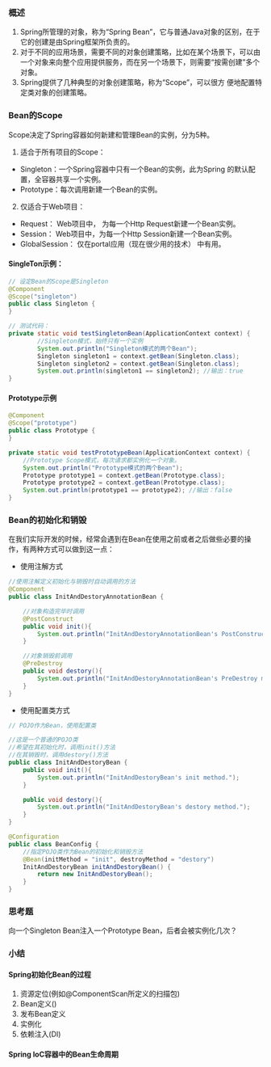### 概述

1. Spring所管理的对象，称为“Spring Bean”，它与普通Java对象的区别，在于它的创建是由Spring框架所负责的。
2. 对于不同的应用场景，需要不同的对象创建策略，比如在某个场景下，可以由一个对象来向整个应用提供服务，而在另一个场景下，则需要“按需创建”多个对象。
3. Spring提供了几种典型的对象创建策略，称为“Scope”，可以很方
便地配置特定类对象的创建策略。

### Bean的Scope

Scope决定了Spring容器如何新建和管理Bean的实例，分为5种。

1. 适合于所有项目的Scope：

* Singleton：一个Spring容器中只有一个Bean的实例，此为Spring
的默认配置，全容器共享一个实例。
* Prototype：每次调用新建一个Bean的实例。

2. 仅适合于Web项目：
* Request： Web项目中， 为每一个Http Request新建一个Bean实例。
* Session： Web项目中，为每一个Http Session新建一个Bean实例。
* GlobalSession： 仅在portal应用（现在很少用的技术） 中有用。

#### SingleTon示例：

```java
// 设定Bean的Scope是Singleton
@Component
@Scope("singleton")
public class Singleton {
}

// 测试代码：
private static void testSingletonBean(ApplicationContext context) {
        //Singleton模式，始终只有一个实例
        System.out.println("Singleton模式的两个Bean");
        Singleton singleton1 = context.getBean(Singleton.class);
        Singleton singleton2 = context.getBean(Singleton.class);
        System.out.println(singleton1 == singleton2); //输出：true
}
```

#### Prototype示例

```java
@Component
@Scope("prototype")
public class Prototype {
}

private static void testPrototypeBean(ApplicationContext context) {
    //Prototype Scope模式，每次请求都实例化一个对象。
    System.out.println("Prototype模式的两个Bean");
    Prototype prototype1 = context.getBean(Prototype.class);
    Prototype prototype2 = context.getBean(Prototype.class);
    System.out.println(prototype1 == prototype2); //输出：false
}
```

### Bean的初始化和销毁

在我们实际开发的时候，经常会遇到在Bean在使用之前或者之后做些必要的操作，有两种方式可以做到这一点：

* 使用注解方式 

```java
//使用注解定义初始化与销毁时自动调用的方法
@Component
public class InitAndDestoryAnnotationBean {

    //对象构造完毕时调用
    @PostConstruct
    public void init(){
        System.out.println("InitAndDestoryAnnotationBean's PostConstruct method.");
    }

    //对象销毁前调用
    @PreDestroy
    public void destory(){
        System.out.println("InitAndDestoryAnnotationBean's PreDestroy method.");
    }
}

```

* 使用配置类方式

```java
// POJO作为Bean，使用配置类

//这是一个普通的POJO类
//希望在其初始化时，调用init()方法
//在其销毁时，调用destory()方法
public class InitAndDestoryBean {
    public void init(){
        System.out.println("InitAndDestoryBean's init method.");
    }

    public void destory(){
        System.out.println("InitAndDestoryBean's destory method.");
    }
}

@Configuration
public class BeanConfig {
    //指定POJO类作为Bean的初始化和销毁方法
    @Bean(initMethod = "init", destroyMethod = "destory")
    InitAndDestoryBean initAndDestoryBean() {
        return new InitAndDestoryBean();
    }
}
```

### 思考题

向一个Singleton Bean注入一个Prototype Bean，后者会被实例化几次？

### 小结

#### Spring初始化Bean的过程

1. 资源定位(例如@ComponentScan所定义的扫描包)
2. Bean定义()
3. 发布Bean定义
4. 实例化
5. 依赖注入(DI)

#### Spring IoC容器中的Bean生命周期


